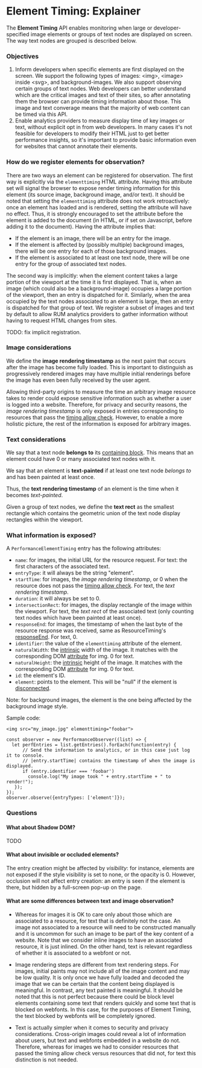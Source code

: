 # Element Timing: Explainer

The **Element Timing** API enables monitoring when large or developer-specified image elements or groups of text nodes are displayed on screen. The way text nodes are grouped is described below.


### Objectives

1.  Inform developers when specific elements are first displayed on the screen. We support the following types of images: \<img\>, \<image\> inside \<svg\>, and background-images. We also support observing certain groups of text nodes. Web developers can better understand which are the critical images and text of their sites, so after annotating them the browser can provide timing information about those. This image and text converage means that the majority of web content can be timed via this API.
1.  Enable analytics providers to measure display time of key images or text, without explicit opt in from web developers. In many cases it's not feasible for developers to modify their HTML just to get better performance insights, so it's important to provide basic information even for websites that cannot annotate their elements.


### How do we register elements for observation?

There are two ways an element can be registered for observation. The first way is explicitly via the `elementtiming` HTML attribute. Having this attribute set will signal the browser to expose render timing information for this element (its source image, background image, and/or text). It should be noted that setting the `elementtiming` attribute does not work retroactively: once an element has loaded and is rendered, setting the attribute will have no effect. Thus, it is strongly encouraged to set the attribute before the element is added to the document (in HTML, or if set on Javascript, before adding it to the document). Having the attribute implies that:

* If the element is an image, there will be an entry for the image.
* If the element is affected by (possibly multiple) background images, there will be one entry for each of those background images.
* If the element is associated to at least one text node, there will be one entry for the group of associated text nodes.

The second way is implicitly: when the element content takes a large portion of the viewport at the time it is first displayed. That is, when an image (which could also be a background-image) occupies a large portion of the viewport, then an entry is dispatched for it. Similarly, when the area occupied by the text nodes associated to an element is large, then an entry is dispatched for that group of text. We register a subset of images and text by default to allow RUM analytics providers to gather information without having to request HTML changes from sites.

TODO: fix implicit registration.

### Image considerations

We define the **image rendering timestamp** as the next paint that occurs after the image has become fully loaded. This is important to distinguish as progressively rendered images may have multiple initial renderings before the image has even been fully received by the user agent.

Allowing third-party origins to measure the time an arbitrary image resource takes to render could expose sensitive information such as whether a user is logged into a website. Therefore, for privacy and security reasons, the <em>image rendering timestamp</em> is only exposed in entries corresponding to resources that pass the [timing allow check](https://w3c.github.io/resource-timing/#dfn-timing-allow-check). However, to enable a more holistic picture, the rest of the information is exposed for arbitrary images.

### Text considerations

We say that a text node **belongs to** its [containing block](https://www.w3.org/TR/CSS2/visudet.html#containing-block-details). This means that an element could have 0 or many associated text nodes with it.

We say that an element is **text-painted** if at least one text node <em>belongs to</em> and has been painted at least once.

Thus, the **text rendering timestamp** of an element is the time when it becomes <em>text-painted</em>.

Given a group of text nodes, we define the **text rect** as the smallest rectangle which contains the geometric union of the text node display rectangles within the viewport.

### What information is exposed?

A `PerformanceElementTiming` entry has the following attributes:
* `name`: for images, the initial URL for the resource request. For text: the first characters of the associated text.
* `entryType`: it will always be the string "element".
* `startTime`: for images, the <em>image rendering timestamp</em>, or 0 when the resource does not pass the [timing allow check](https://w3c.github.io/resource-timing/#dfn-timing-allow-check). For text, the <em>text rendering timestamp</em>.
* `duration`: it will always be set to 0.
* `intersectionRect`: for images, the display rectangle of the image within the viewport. For text, the <em>text rect</em> of the associated text (only counting text nodes which have been painted at least once).
* `responseEnd`: for images, the timestamp of when the last byte of the resource response was received, same as ResourceTiming's [responseEnd](https://w3c.github.io/resource-timing/#dom-performanceresourcetiming-responseend). For text, 0.
* `identifier`: the value of the `elementtiming` attribute of the element.
* `naturalWidth`: the [intrinsic](https://drafts.csswg.org/css2/conform.html#intrinsic) width of the image. It matches with the corresponding DOM [attribute](https://html.spec.whatwg.org/multipage/embedded-content.html#dom-img-naturalwidth) for img. 0 for text.
* `naturalHeight`: the [intrinsic](https://drafts.csswg.org/css2/conform.html#intrinsic) height of the image. It matches with the corresponding DOM [attribute](https://html.spec.whatwg.org/multipage/embedded-content.html#dom-img-naturalheight) for img. 0 for text.
* `id`: the element's ID.
* `element`: points to the element. This will be "null" if the element is [disconnected](https://dom.spec.whatwg.org/#connected).

Note: for background images, the element is the one being affected by the background image style.

Sample code:

```
<img src="my_image.jpg" elementtiming="foobar">

const observer = new PerformanceObserver((list) => {
  let perfEntries = list.getEntries().forEach(function(entry) {
      // Send the information to analytics, or in this case just log it to console.
      // |entry.startTime| contains the timestamp of when the image is displayed.
      if (entry.identifier === 'foobar')
        console.log("My image took " + entry.startTime + " to render!");
   });
});
observer.observe({entryTypes: ['element']});
```

### Questions

#### What about Shadow DOM?

TODO

#### What about invisible or occluded elements?

The entry creation might be affected by _visibility_: for instance, elements are not exposed if the style visibility is set to none, or the opacity is 0. However, occlusion will not affect entry creation: an entry is seen if the element is there, but hidden by a full-screen pop-up on the page.

#### What are some differences between text and image observation?

* Whereas for images it is OK to care only about those which are associated to a resource, for text that is definitely not the case. An image not associated to a resource will need to be constructed manually and it is uncommon for such an image to be part of the key content of a website. Note that we consider inline images to have an associated resource, it is just inlined. On the other hand, text is relevant regardless of whether it is associated to a webfont or not.

* Image rendering steps are different from text rendering steps. For images, initial paints may not include all of the image content and may be low quality. It is only once we have fully loaded and decoded the image that we can be certain that the content being displayed is meaningful. In contrast, any text painted is meaningful. It should be noted that this is not perfect because there could be block level elements containing some text that renders quickly and some text that is blocked on webfonts. In this case, for the purposes of Element Timing, the text blocked by webfonts will be completely ignored.

* Text is actually simpler when it comes to security and privacy considerations. Cross-origin images could reveal a lot of information about users, but text and webfonts embedded in a website do not. Therefore, whereas for images we had to consider resources that passed the timing allow check versus resources that did not, for text this distinction is not needed.

